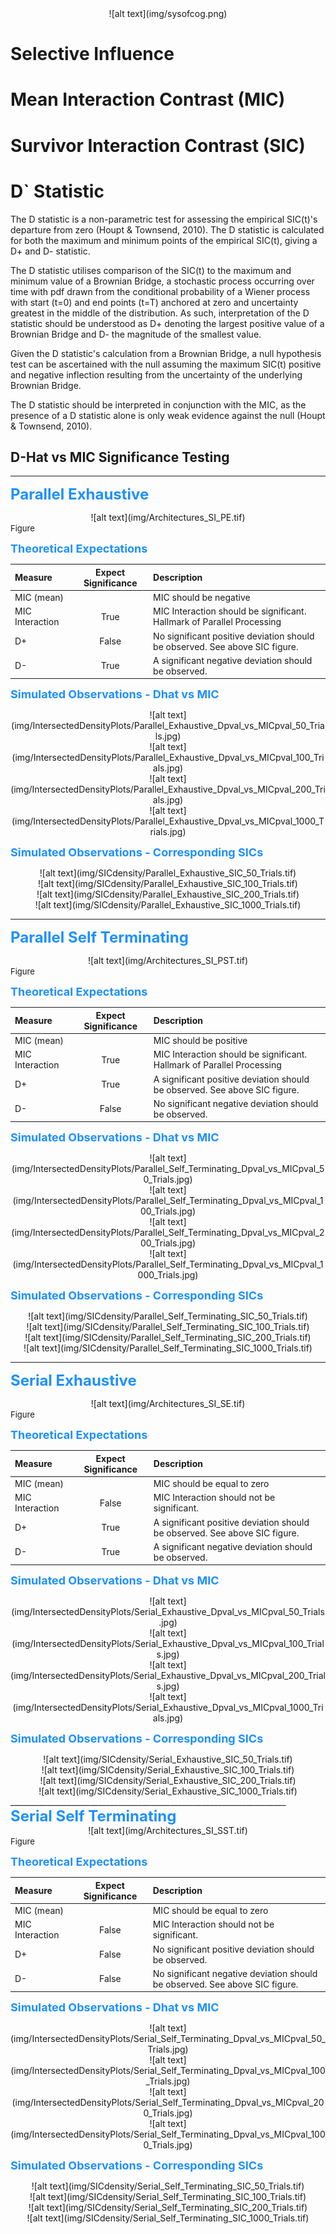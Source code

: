 <center> ![alt text](img/sysofcog.png) </center>


# Selective Influence

# Mean Interaction Contrast (MIC)

# Survivor Interaction Contrast (SIC)

# D` Statistic
The  D statistic is a non-parametric test for assessing the empirical SIC(t)'s departure from zero (Houpt & Townsend, 2010). The D statistic is calculated for both the maximum and minimum points of the empirical SIC(t), giving a D+ and D- statistic. 

The D statistic utilises comparison of the SIC(t) to the maximum and minimum value of a Brownian Bridge, a stochastic process occurring over time with pdf drawn from the conditional probability of a Wiener process with start (t=0) and end points (t=T) anchored at zero and uncertainty greatest in the middle of the distribution. As such, interpretation of the D statistic should be understood as D+ denoting the largest positive value of a Brownian Bridge and D- the magnitude of the smallest value. 

Given the D statistic's calculation from a Brownian Bridge, a null hypothesis test can be ascertained with the null assuming the maximum SIC(t) positive and negative inflection resulting from the uncertainty of the underlying Brownian Bridge. 

The D statistic should be interpreted in conjunction with the MIC, as the presence of a D statistic alone is only weak evidence against the null (Houpt & Townsend, 2010).

## D-Hat vs MIC Significance Testing
_____________________________________________________________________
<font size=5 color=dodgerblue><b> Parallel Exhaustive </font></b>
<center> ![alt text](img/Architectures_SI_PE.tif) </center>
<footer><font size=2> Figure </footer></font> 

<font size=4 color=dodgerblue><b> Theoretical Expectations </font></b>

Measure         | Expect Significance | Description
:-------        |:----------:| :----------
MIC (mean)      |        | MIC should be negative
MIC Interaction |  True    | MIC Interaction should be significant. Hallmark of Parallel Processing
D+              |  False   | No significant positive deviation should be observed. See above SIC figure.
D-              |  True    | A significant negative deviation should be observed.

<font size=4 color=dodgerblue><b> Simulated Observations - Dhat vs MIC </font></b>

<center> ![alt text](img/IntersectedDensityPlots/Parallel_Exhaustive_Dpval_vs_MICpval_50_Trials.jpg) </center>
<center> ![alt text](img/IntersectedDensityPlots/Parallel_Exhaustive_Dpval_vs_MICpval_100_Trials.jpg) </center>
<center> ![alt text](img/IntersectedDensityPlots/Parallel_Exhaustive_Dpval_vs_MICpval_200_Trials.jpg) </center>
<center> ![alt text](img/IntersectedDensityPlots/Parallel_Exhaustive_Dpval_vs_MICpval_1000_Trials.jpg) </center>

<font size=4 color=dodgerblue><b> Simulated Observations - Corresponding SICs </font></b>

<center> ![alt text](img/SICdensity/Parallel_Exhaustive_SIC_50_Trials.tif) </center>
<center> ![alt text](img/SICdensity/Parallel_Exhaustive_SIC_100_Trials.tif) </center>
<center> ![alt text](img/SICdensity/Parallel_Exhaustive_SIC_200_Trials.tif) </center>
<center> ![alt text](img/SICdensity/Parallel_Exhaustive_SIC_1000_Trials.tif) </center>



_____________________________________________________________________
<font size=5 color=dodgerblue><b> Parallel Self Terminating </font></b>
<center> ![alt text](img/Architectures_SI_PST.tif) </center>
<footer><font size=2> Figure </footer></font> 

<font size=4 color=dodgerblue><b> Theoretical Expectations </font></b>

Measure         | Expect Significance | Description
:-------        |:----------:| :----------
MIC (mean)      |        | MIC should be positive
MIC Interaction |  True    | MIC Interaction should be significant. Hallmark of Parallel Processing
D+              |  True   | A significant positive deviation should be observed. See above SIC figure.
D-              |  False    | No significant negative deviation should be observed.

<font size=4 color=dodgerblue><b> Simulated Observations - Dhat vs MIC </font></b>


<center> ![alt text](img/IntersectedDensityPlots/Parallel_Self_Terminating_Dpval_vs_MICpval_50_Trials.jpg) </center>
<center> ![alt text](img/IntersectedDensityPlots/Parallel_Self_Terminating_Dpval_vs_MICpval_100_Trials.jpg) </center>
<center> ![alt text](img/IntersectedDensityPlots/Parallel_Self_Terminating_Dpval_vs_MICpval_200_Trials.jpg) </center>
<center> ![alt text](img/IntersectedDensityPlots/Parallel_Self_Terminating_Dpval_vs_MICpval_1000_Trials.jpg) </center>

<font size=4 color=dodgerblue><b> Simulated Observations - Corresponding SICs </font></b>

<center> ![alt text](img/SICdensity/Parallel_Self_Terminating_SIC_50_Trials.tif) </center>
<center> ![alt text](img/SICdensity/Parallel_Self_Terminating_SIC_100_Trials.tif) </center>
<center> ![alt text](img/SICdensity/Parallel_Self_Terminating_SIC_200_Trials.tif) </center>
<center> ![alt text](img/SICdensity/Parallel_Self_Terminating_SIC_1000_Trials.tif) </center>

_____________________________________________________________________
<font size=5 color=dodgerblue><b> Serial Exhaustive </font></b>
<center> ![alt text](img/Architectures_SI_SE.tif) </center>
<footer><font size=2> Figure </footer></font> 

<font size=4 color=dodgerblue><b> Theoretical Expectations </font></b>

Measure         | Expect Significance | Description
:-------        |:----------:| :----------
MIC (mean)      |        | MIC should be equal to zero
MIC Interaction |  False    | MIC Interaction should not be significant.
D+              |  True   | A significant positive deviation should be observed. See above SIC figure.
D-              |  True    | A significant negative deviation should be observed.

<font size=4 color=dodgerblue><b> Simulated Observations - Dhat vs MIC </font></b>


<center> ![alt text](img/IntersectedDensityPlots/Serial_Exhaustive_Dpval_vs_MICpval_50_Trials.jpg) </center>
<center> ![alt text](img/IntersectedDensityPlots/Serial_Exhaustive_Dpval_vs_MICpval_100_Trials.jpg) </center>
<center> ![alt text](img/IntersectedDensityPlots/Serial_Exhaustive_Dpval_vs_MICpval_200_Trials.jpg) </center>
<center> ![alt text](img/IntersectedDensityPlots/Serial_Exhaustive_Dpval_vs_MICpval_1000_Trials.jpg) </center>

<font size=4 color=dodgerblue><b> Simulated Observations - Corresponding SICs </font></b>

<center> ![alt text](img/SICdensity/Serial_Exhaustive_SIC_50_Trials.tif) </center>
<center> ![alt text](img/SICdensity/Serial_Exhaustive_SIC_100_Trials.tif) </center>
<center> ![alt text](img/SICdensity/Serial_Exhaustive_SIC_200_Trials.tif) </center>
<center> ![alt text](img/SICdensity/Serial_Exhaustive_SIC_1000_Trials.tif) </center>
_____________________________________________________________________
<font size=5 color=dodgerblue><b> Serial Self Terminating </font></b>
<center> ![alt text](img/Architectures_SI_SST.tif) </center>
<footer><font size=2> Figure </footer></font> 

<font size=4 color=dodgerblue><b> Theoretical Expectations </font></b>

Measure         | Expect Significance | Description
:-------        |:----------:| :----------
MIC (mean)      |        | MIC should be equal to zero
MIC Interaction |  False    | MIC Interaction should not be significant.
D+              |  False   | No significant positive deviation should be observed. 
D-              |  False    | No significant negative deviation should be observed. See above SIC figure.

<font size=4 color=dodgerblue><b> Simulated Observations - Dhat vs MIC </font></b>


<center> ![alt text](img/IntersectedDensityPlots/Serial_Self_Terminating_Dpval_vs_MICpval_50_Trials.jpg) </center>
<center> ![alt text](img/IntersectedDensityPlots/Serial_Self_Terminating_Dpval_vs_MICpval_100_Trials.jpg) </center>
<center> ![alt text](img/IntersectedDensityPlots/Serial_Self_Terminating_Dpval_vs_MICpval_200_Trials.jpg) </center>
<center> ![alt text](img/IntersectedDensityPlots/Serial_Self_Terminating_Dpval_vs_MICpval_1000_Trials.jpg) </center>

<font size=4 color=dodgerblue><b> Simulated Observations - Corresponding SICs </font></b>

<center> ![alt text](img/SICdensity/Serial_Self_Terminating_SIC_50_Trials.tif) </center>
<center> ![alt text](img/SICdensity/Serial_Self_Terminating_SIC_100_Trials.tif) </center>
<center> ![alt text](img/SICdensity/Serial_Self_Terminating_SIC_200_Trials.tif) </center>
<center> ![alt text](img/SICdensity/Serial_Self_Terminating_SIC_1000_Trials.tif) </center>

